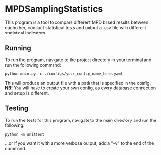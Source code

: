 # MPDSamplingStatistics
This program is a tool to compare different MPD based results between eachother, conduct statistical tests and output a .csv file with different statistical indicators.

## Running
To run the program, navigate to the project directory in your terminal and run the following command:

    python main.py -c ./configs/your_config_name_here.yaml

This will produce an output file with a path that is specified in the config. <b>NB!</b> You will have to create your own config, as every database connection and setup is different. 

## Testing
To run the tests for this program, navigate to the main directory and run the following:
        
    python -m unittest

...or if you want it with a more verbose output, add a "-v" to the end of the command.